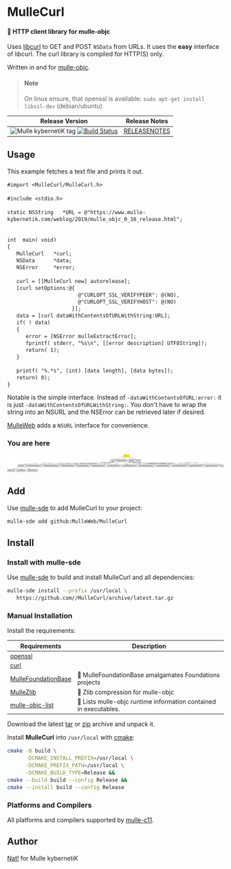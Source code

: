 # MulleCurl

#### 🥌 HTTP client library for mulle-objc

Uses [libcurl](https://curl.haxx.se) to GET and POST `NSData` from URLs.
It uses the **easy** interface of libcurl. The curl library is compiled
for HTTP(S) only.

Written in and for [mulle-objc](//mulle-objc.github.io).

> #### Note
>
> On linux ensure, that openssl is available:
> `sudo apt-get install libssl-dev` (debian/ubuntu)
>



| Release Version                                       | Release Notes
|-------------------------------------------------------|--------------
| ![Mulle kybernetiK tag](https://img.shields.io/github/tag/MulleWeb/MulleCurl.svg?branch=release) [![Build Status](https://github.com/MulleWeb/MulleCurl/workflows/CI/badge.svg?branch=release)](//github.com/MulleWeb/MulleCurl/actions) | [RELEASENOTES](RELEASENOTES.md) |



## Usage


This example fetches a text file and prints it out.

``` objc
#import <MulleCurl/MulleCurl.h>

#include <stdio.h>

static NSString   *URL = @"https://www.mulle-kybernetik.com/weblog/2019/mulle_objc_0_16_release.html";


int  main( void)
{
   MulleCurl   *curl;
   NSData      *data;
   NSError     *error;

   curl = [[MulleCurl new] autorelease];
   [curl setOptions:@{
                       @"CURLOPT_SSL_VERIFYPEER": @(NO),
                       @"CURLOPT_SSL_VERIFYHOST": @(NO)
                     }];
   data = [curl dataWithContentsOfURLWithString:URL];
   if( ! data)
   {
      error = [NSError mulleExtractError];
      fprintf( stderr, "%s\n", [[error description] UTF8String]);
      return( 1);
   }

   printf( "%.*s", (int) [data length], [data bytes]);
   return( 0);
}
```

Notable is the simple interface. Instead of `-dataWithContentsOfURL:error:` it
is just `-dataWithContentsOfURLWithString:`. You don't have to wrap the string
into an NSURL and the NSError can be retrieved later if desired.

[MulleWeb](//github.com/MulleWeb/MulleWebClient) adds a `NSURL` interface for
convenience.






### You are here

![Overview](overview.dot.svg)


## Add

Use [mulle-sde](//github.com/mulle-sde) to add MulleCurl to your project:

``` sh
mulle-sde add github:MulleWeb/MulleCurl
```

## Install

### Install with mulle-sde

Use [mulle-sde](//github.com/mulle-sde) to build and install MulleCurl and all dependencies:

``` sh
mulle-sde install --prefix /usr/local \
   https://github.com//MulleCurl/archive/latest.tar.gz
```

### Manual Installation

Install the requirements:

| Requirements                                 | Description
|----------------------------------------------|-----------------------
| [openssl](https://github.com/openssl/openssl)             | 
| [curl](https://curl.haxx.se/download/curl-8.4.0.tar.gz)             | 
| [MulleFoundationBase](https://github.com/MulleFoundation/MulleFoundationBase)             | 🧱 MulleFoundationBase amalgamates Foundations projects
| [MulleZlib](https://github.com/MulleWeb/MulleZlib)             | 🐘 Zlib compression for mulle-objc
| [mulle-objc-list](https://github.com/mulle-objc/mulle-objc-list)             | 📒 Lists mulle-objc runtime information contained in executables.

Download the latest [tar](https://github.com/MulleWeb/MulleCurl/archive/refs/tags/latest.tar.gz) or [zip](https://github.com/MulleWeb/MulleCurl/archive/refs/tags/latest.zip) archive and unpack it.

Install **MulleCurl** into `/usr/local` with [cmake](https://cmake.org):

``` sh
cmake -B build \
      -DCMAKE_INSTALL_PREFIX=/usr/local \
      -DCMAKE_PREFIX_PATH=/usr/local \
      -DCMAKE_BUILD_TYPE=Release &&
cmake --build build --config Release &&
cmake --install build --config Release
```

### Platforms and Compilers

All platforms and compilers supported by
[mulle-c11](//github.com/mulle-c/mulle-c11).


## Author

[Nat!](https://mulle-kybernetik.com/weblog) for Mulle kybernetiK  

